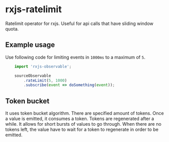 # rxjs-ratelimit
Ratelimit operator for rxjs. 
Useful for api calls that have sliding window quota.

## Example usage
Use following code for limiting events in `1000ms` to a maximum of `5`.
```typescript
    import 'rxjs-observable';

    sourceObservable
        .rateLimit(5, 1000)
        .subscribe(event => doSomething(event));
```

## Token bucket
It uses token bucket algorithm. 
There are specified amount of tokens.
Once a value is emitted, it consumes a token. 
Tokens are regenerated after a while. 
It allows for short bursts of values to go through. 
When there are no tokens left, the value have to wait for a token to regenerate in order to be emitted.
